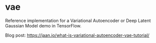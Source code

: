 # vae
Reference implementation for a Variational Autoencoder or Deep Latent Gaussian Model demo in TensorFlow.

Blog post: https://jaan.io/what-is-variational-autoencoder-vae-tutorial/
